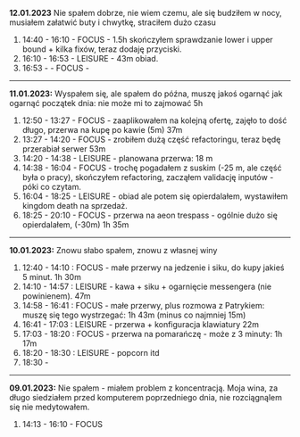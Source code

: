 **12.01.2023** Nie spałem dobrze, nie wiem czemu, ale się budziłem w nocy, musiałem załatwić buty i chwytkę, straciłem dużo czasu
1. 14:40 - 16:10 - FOCUS - 1.5h skończyłem sprawdzanie lower i upper bound + kilka fixów, teraz dodaję przyciski.
2. 16:10 - 16:53 - LEISURE - 43m obiad.
3. 16:53 -  - FOCUS - 
----
**11.01.2023:** Wyspałem się, ale spałem do późna, muszę jakoś ogarnąć jak ogarnąć początek dnia: nie może mi to zajmować 5h
1. 12:50 - 13:27 - FOCUS - zaaplikowałem na kolejną ofertę, zajęło to dość długo, przerwa na kupę po kawie (5m) 37m
2. 13:27 - 14:20 - FOCUS - zrobiłem dużą część refactoringu, teraz będę przerabiał serwer 53m
3. 14:20 - 14:38 - LEISURE - planowana przerwa: 18 m
4. 14:38 - 16:04 - FOCUS - trochę pogadałem z suskim (-25 m, ale część była o pracy), skończyłem refactoring, zacząłem validację inputów - póki co czytam.
5. 16:04 - 18:25 - LEISURE - obiad ale potem się opierdalałem, wystawiłem kingdom death na sprzedaż.
5. 18:25 - 20:10 - FOCUS - przerwa na aeon trespass - ogólnie dużo się opierdalałem, (-30m) 1h 35m
----
**10.01.2023:** Znowu słabo spałem, znowu z własnej winy
1. 12:40 - 14:10 : FOCUS - małe przerwy na jedzenie i siku, do kupy jakieś 5 minut. 1h 30m 
2. 14:10 - 14:57 : LEISURE - kawa + siku + ogarnięcie messengera (nie powinienem). 47m
3. 14:58 - 16:41 : FOCUS - małe przerwy, plus rozmowa z Patrykiem: muszę się tego wystrzegać: 1h 43m (minus co najmniej 15m)
4. 16:41 - 17:03 : LEISURE - przerwa + konfiguracja klawiatury 22m
5. 17:03 - 18:20 : FOCUS - przerwa na pomarańczę - może z 3 minuty: 1h 17m
6. 18:20 - 18:30 : LEISURE - popcorn itd
7. 18:30 - 
----
**09.01.2023:** Nie spałem - miałem problem z koncentracją. Moja wina, za długo siedziałem przed komputerem poprzedniego dnia, nie rozciągnąlem się nie medytowałem.
1. 14:13 - 16:10 - FOCUS 
